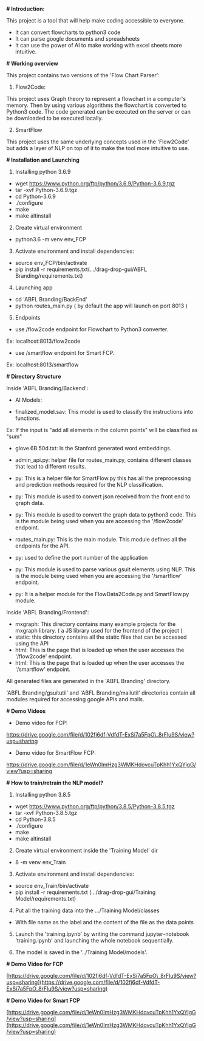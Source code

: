 **# Introduction:**

This project is a tool that will help make coding accessible to everyone.

- It can convert flowcharts to python3 code
- It can parse google documents and spreadsheets
- It can use the power of AI to make working with excel sheets more intuitive.

**# Working overview**

This project contains two versions of the &#39;Flow Chart Parser&#39;:

1. Flow2Code:

This project uses Graph theory to represent a flowchart in a computer&#39;s memory. Then by using various algorithms the flowchart is converted to Python3 code. The code generated can be executed on the server or can be downloaded to be executed locally.

2. SmartFlow

This project uses the same underlying concepts used in the &#39;Flow2Code&#39; but adds a layer of NLP on top of it to make the tool more intuitive to use.

**# Installation and Launching**

1. Installing python 3.6.9

- wget https://www.python.org/ftp/python/3.6.9/Python-3.6.9.tgz
- tar -xvf Python-3.6.9.tgz
- cd Python-3.6.9
- ./configure
- make
- make altinstall

2. Create virtual environment

- python3.6 -m venv env\_FCP

3. Activate environment and install dependencies:

- source env\_FCP/bin/activate
- pip install -r requirements.txt(.../drag-drop-gui/ABFL Branding/requirements.txt)

4. Launching app

- cd &#39;ABFL Branding/BackEnd&#39;
- python routes\_main.py ( by default the app will launch on port 8013 )

5. Endpoints

- use /flow2code endpoint for Flowchart to Python3 converter.

Ex: localhost:8013/flow2code

- use /smartflow endpoint for Smart FCP.

Ex: localhost:8013/smartflow

**# Directory Structure**

Inside &#39;ABFL Branding/Backend&#39;:

- AI Models:

- finalized\_model.sav: This model is used to classify the instructions into functions.

Ex: If the input is &quot;add all elements in the column points&quot; will be classified as &quot;sum&quot;

- glove.6B.50d.txt: Is the Stanford generated word embeddings.

- admin\_api.py: helper file for routes\_main.py, contains different classes that lead to different results.
- py: This is a helper file for SmartFlow.py this has all the preprocessing and prediction methods required for the NLP classification.
- py: This module is used to convert json received from the front end to graph data.
- py: This module is used to convert the graph data to python3 code. This is the module being used when you are accessing the &#39;/flow2code&#39; endpoint.
- routes\_main.py: This is the main module. This module defines all the endpoints for the API.
- py: used to define the port number of the application
- py: This module is used to parse various gsuit elements using NLP. This is the module being used when you are accessing the &#39;/smartflow&#39; endpoint.
- py: It is a helper module for the FlowData2Code.py and SmartFlow.py module.

Inside &#39;ABFL Branding/Frontend&#39;:

- mxgraph: This directory contains many example projects for the mxgraph library. ( a JS library used for the frontend of the project )
- static: this directory contains all the static files that can be accessed using the API
- html: This is the page that is loaded up when the user accesses the &#39;/flow2code&#39; endpoint.
- html: This is the page that is loaded up when the user accesses the &#39;/smartflow&#39; endpoint.

All generated files are generated in the &#39;ABFL Branding&#39; directory.

&#39;ABFL Branding/gsuitutil&#39; and &#39;ABFL Branding/mailutil&#39; directories contain all modules required for accessing google APIs and mails.

**# Demo Videos**

- Demo video for FCP:

https://drive.google.com/file/d/102fj6df-VdfdT-ExSi7a5FpO\_8rFlu9S/view?usp=sharing

- Demo video for SmartFlow FCP:

https://drive.google.com/file/d/1eWn0ImHzg3WMKHdovcuTpKhh1YxQYigG/view?usp=sharing

**# How to train/retrain the NLP model?**

1. Installing python 3.8.5

- wget https://www.python.org/ftp/python/3.8.5/Python-3.8.5.tgz
- tar -xvf Python-3.8.5.tgz
- cd Python-3.8.5
- ./configure
- make
- make altinstall

2. Create virtual environment inside the &#39;Training Model&#39; dir

- 8 -m venv env\_Train

3. Activate environment and install dependencies:

- source env\_Train/bin/activate
- pip install -r requirements.txt (.../drag-drop-gui/Training Model/requirements.txt)

4. Put all the training data into the .../Training Model/classes

- With file name as the label and the content of the file as the data points

5. Launch the &#39;training.ipynb&#39; by writing the command jupyter-notebook &#39;training.ipynb&#39; and launching the whole notebook sequentially.

6. The model is saved in the &#39;../Training Model/models&#39;.

**# Demo Video for FCP**

[https://drive.google.com/file/d/102fj6df-VdfdT-ExSi7a5FpO\_8rFlu9S/view?usp=sharing](https://drive.google.com/file/d/102fj6df-VdfdT-ExSi7a5FpO_8rFlu9S/view?usp=sharing)

**# Demo Video for Smart FCP**

[https://drive.google.com/file/d/1eWn0ImHzg3WMKHdovcuTpKhh1YxQYigG/view?usp=sharing](https://drive.google.com/file/d/1eWn0ImHzg3WMKHdovcuTpKhh1YxQYigG/view?usp=sharing)
